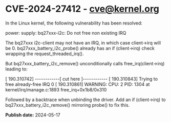 # CVE-2024-27412 - cve@kernel.org

In the Linux kernel, the following vulnerability has been resolved:

power: supply: bq27xxx-i2c: Do not free non existing IRQ

The bq27xxx i2c-client may not have an IRQ, in which case
client->irq will be 0. bq27xxx_battery_i2c_probe() already has
an if (client->irq) check wrapping the request_threaded_irq().

But bq27xxx_battery_i2c_remove() unconditionally calls
free_irq(client->irq) leading to:

[  190.310742] ------------[ cut here ]------------
[  190.310843] Trying to free already-free IRQ 0
[  190.310861] WARNING: CPU: 2 PID: 1304 at kernel/irq/manage.c:1893 free_irq+0x1b8/0x310

Followed by a backtrace when unbinding the driver. Add
an if (client->irq) to bq27xxx_battery_i2c_remove() mirroring
probe() to fix this.

**Publish date:** 2024-05-17

